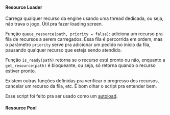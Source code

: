 #### Resource Loader
Carrega qualquer recurso da engine usando uma thread dedicada, ou seja, não
trava o jogo. Útil pra fazer loading screen.

Função `queue_resource(path, priority = false)`: adiciona um recurso pra fila
de recursos a serem carregados. Essa fila é percorrida em ordem, mas o
parâmetro `priority` serve pra adicionar um pedido no início da fila, pausando
qualquer recurso que esteja sendo atendido.

Função `is_ready(path)` retorna se o recurso está pronto ou não, enquanto a
`get_resource(path)` é bloqueante, ou seja, só retorna quando o recurso estiver
pronto.

Existem outras funções definidas pra verificar o progresso dos recursos,
cancelar um recurso da fila, etc. É bom olhar o script pra entender bem.

Esse script foi feito pra ser usado como um [autoload](http://docs.godotengine.org/en/stable/learning/step_by_step/singletons_autoload.html).

#### Resource Pool
